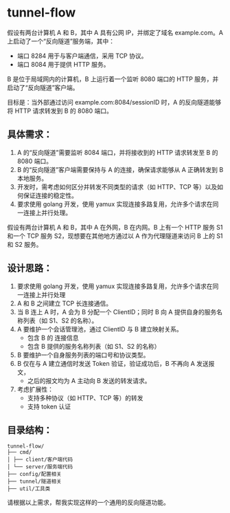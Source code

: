 # tunnel-flow

假设有两台计算机 A 和 B，其中 A 具有公网 IP，并绑定了域名 example.com。A 上启动了一个“反向隧道”服务端，其中：

- 端口 8284 用于与客户端通信，采用 TCP 协议。
- 端口 8084 用于提供 HTTP 服务。

B 是位于局域网内的计算机，B 上运行着一个监听 8080 端口的 HTTP 服务，并启动了“反向隧道”客户端。

目标是：当外部通过访问 example.com:8084/sessionID 时，A 的反向隧道能够将 HTTP 请求转发到 B 的 8080 端口。

## 具体需求：

1. A 的“反向隧道”需要监听 8084 端口，并将接收到的 HTTP 请求转发至 B 的 8080 端口。
2. B 的“反向隧道”客户端需要保持与 A 的连接，确保请求能够从 A 正确转发到 B 本地服务。
3. 开发时，需考虑如何区分并转发不同类型的请求（如 HTTP、TCP 等）以及如何保证连接的稳定性。
4. 要求使用 golang 开发，使用 yamux 实现连接多路复用，允许多个请求在同一连接上并行处理。

假设有两台计算机 A 和 B，其中 A 在外网，B 在内网。B 上有一个 HTTP 服务 S1 和一个 TCP 服务 S2，现想要在其他地方通过以 A 作为代理隧道来访问 B 上的 S1 和 S2 服务。

## 设计思路：

1. 要求使用 golang 开发，使用 yamux 实现连接多路复用，允许多个请求在同一连接上并行处理
2. A 和 B 之间建立 TCP 长连接通信。
3. 当 B 连上 A 时，A 会为 B 分配一个 ClientID；同时 B 向 A 提供自身的服务名称列表（如 S1、S2 的名称）。
4. A 要维护一个会话管理池，通过 ClientID 与 B 建立映射关系。
   - 包含 B 的 连接信息
   - 包含 B 提供的服务名称列表（如 S1、S2 的名称）
5. B 要维护一个自身服务列表的端口号和协议类型。
6. B 仅在与 A 建立通信时发送 Token 验证，验证成功后，B 不再向 A 发送报文，
   - 之后的报文均为 A 主动向 B 发送的转发请求。
7. 考虑扩展性：
   - 支持多种协议（如 HTTP、TCP 等）的转发
   - 支持 token 认证

## 目录结构：

```
tunnel-flow/
├── cmd/
│ ├── client/客户端代码
│ └── server/服务端代码
├── config/配置相关
├── tunnel/隧道相关
├── util/工具类
```

请根据以上需求，帮我实现这样的一个通用的反向隧道功能。
